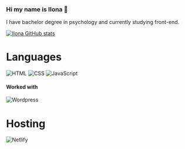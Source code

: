 ### Hi my name is Ilona 👋

I have bachelor degree in psychology and currently studying front-end. 


[![Ilona GitHub stats](https://github-readme-stats.vercel.app/api?username=Ilona-front-end&include_all_commits=true)](https://github.com/Ilona-front-end/github-readme-stats)

# Languages

![HTML](https://img.shields.io/badge/html-%23E34F26.svg?style=for-the-badge&logo=html&logoColor=white)
![CSS](https://img.shields.io/badge/css-%231572B6.svg?style=for-the-badge&logo=css&logoColor=white)
![JavaScript](https://img.shields.io/badge/javascript-%23323330.svg?style=for-the-badge&logo=javascript&logoColor=%23F7DF1E)


#### Worked with

![Wordpress](https://img.shields.io/badge/-Wordpress-black?style=for-the-badge&logo=wordpress&logoColor=blue)

# Hosting

![Netlify](https://img.shields.io/badge/netlify-%23000000.svg?style=for-the-badge&logo=netlify&logoColor=#00C7B7)





